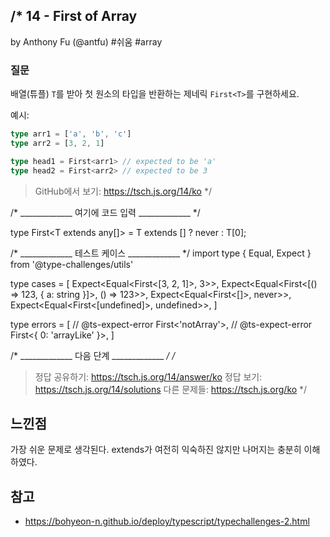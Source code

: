 /*
  14 - First of Array
  -------
  by Anthony Fu (@antfu) #쉬움 #array

  ### 질문

  배열(튜플) `T`를 받아 첫 원소의 타입을 반환하는 제네릭 `First<T>`를 구현하세요.

  예시:

  ```ts
  type arr1 = ['a', 'b', 'c']
  type arr2 = [3, 2, 1]

  type head1 = First<arr1> // expected to be 'a'
  type head2 = First<arr2> // expected to be 3
  ```

  > GitHub에서 보기: https://tsch.js.org/14/ko
*/

/* _____________ 여기에 코드 입력 _____________ */

type First<T extends any[]> = T extends [] ? never : T[0];


/* _____________ 테스트 케이스 _____________ */
import type { Equal, Expect } from '@type-challenges/utils'

type cases = [
  Expect<Equal<First<[3, 2, 1]>, 3>>,
  Expect<Equal<First<[() => 123, { a: string }]>, () => 123>>,
  Expect<Equal<First<[]>, never>>,
  Expect<Equal<First<[undefined]>, undefined>>,
]

type errors = [
  // @ts-expect-error
  First<'notArray'>,
  // @ts-expect-error
  First<{ 0: 'arrayLike' }>,
]

/* _____________ 다음 단계 _____________ */
/*
  > 정답 공유하기: https://tsch.js.org/14/answer/ko
  > 정답 보기: https://tsch.js.org/14/solutions
  > 다른 문제들: https://tsch.js.org/ko
*/

## 느낀점

가장 쉬운 문제로 생각된다. extends가 여전히 익숙하진 않지만 나머지는 충분히 이해하였다. 

## 참고

- https://bohyeon-n.github.io/deploy/typescript/typechallenges-2.html